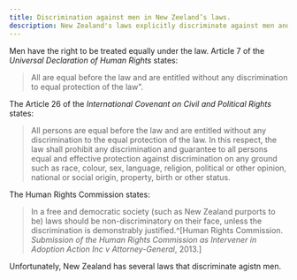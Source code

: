 ```yaml
---
title: Discrimination against men in New Zeeland’s laws.
description: New Zealand's laws explicitly discriminate against men and boys violating their right to equality under the law.
---
```


Men have the right to be treated equally under the law. Article 7 of the *Universal Declaration of Human Rights* states: 
> All are equal before the law and are entitled without any discrimination to equal protection of the law".

The Article 26 of the *International Covenant on Civil and Political Rights* states:
> All persons are equal before the law and are entitled without any discrimination to the equal protection of the law. In this respect, the law shall prohibit any discrimination and guarantee to all persons equal and effective protection against discrimination on any ground such as race, colour, sex, language, religion, political or other opinion, national or social origin, property, birth or other status.

The Human Rights Commission states:
> In a free and democratic society (such as New Zealand purports to be) laws should be non-discriminatory on their face, unless the discrimination is demonstrably justified.^[Human Rights Commission. *Submission of the Human Rights Commission
as Intervener in Adoption Action Inc v Attorney-General*, 2013.]

Unfortunately, New Zealand has several laws that discriminate agistn men.

